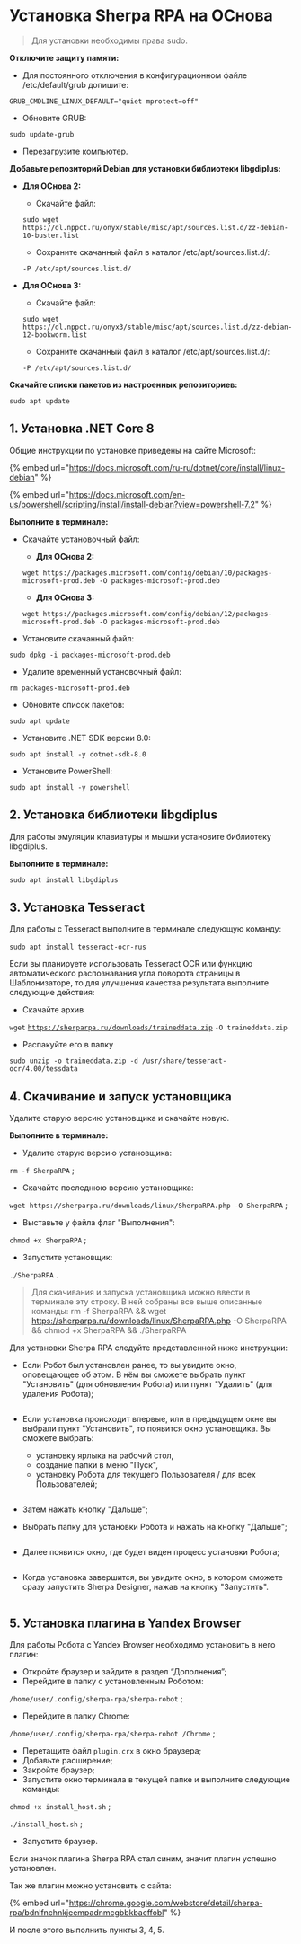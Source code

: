 # Установка Sherpa RPA на ОСнова

> Для установки необходимы права sudo.

**Отключите защиту памяти:**

* Для постоянного отключения в конфигурационном файле /etc/default/grub допишите:

`GRUB_CMDLINE_LINUX_DEFAULT="quiet mprotect=off"`&#x20;

* Обновите GRUB:

`sudo update-grub`

* Перезагрузите компьютер.

**Добавьте репозиторий Debiаn для установки библиотеки libgdiplus:**

*   **Для ОСнова 2:**

    * Скачайте файл:

    `sudo wget https://dl.nppct.ru/onyx/stable/misc/apt/sources.list.d/zz-debian-10-buster.list`

    * Сохраните скачанный файл в каталог /etc/apt/sources.list.d/:

    `-P /etc/apt/sources.list.d/`
*   **Для ОСнова 3:**

    * Скачайте файл:&#x20;

    `sudo wget https://dl.nppct.ru/onyx3/stable/misc/apt/sources.list.d/zz-debian-12-bookworm.list`

    * Сохраните скачанный файл в каталог /etc/apt/sources.list.d/:

    `-P /etc/apt/sources.list.d/`

**Скачайте списки пакетов из настроенных репозиториев:**

`sudo apt update`

## 1. Установка .NET **Core 8**

Общие инструкции по установке приведены на сайте Microsoft:

{% embed url="https://docs.microsoft.com/ru-ru/dotnet/core/install/linux-debian" %}

{% embed url="https://docs.microsoft.com/en-us/powershell/scripting/install/install-debian?view=powershell-7.2" %}

**Выполните в терминале:**

*   Скачайте установочный файл:

    * **Для ОСнова 2:**

    `wget https://packages.microsoft.com/config/debian/10/packages-microsoft-prod.deb -O packages-microsoft-prod.deb`

    * **Для ОСнова 3:**

    `wget https://packages.microsoft.com/config/debian/12/packages-microsoft-prod.deb -O packages-microsoft-prod.deb`
* Установите скачанный файл:

`sudo dpkg -i packages-microsoft-prod.deb`

* Удалите временный установочный файл:

`rm packages-microsoft-prod.deb`

* Обновите список пакетов:

`sudo apt update`

* Установите .NET SDK версии 8.0:

`sudo apt install -y dotnet-sdk-8.0`

* Установите PowerShell:

`sudo apt install -y powershell`

## 2. Установка библиотеки libgdiplu**s**

Для работы эмуляции клавиатуры и мышки установите библиотеку libgdiplus.

**Выполните в терминале:**

`sudo apt install libgdiplus`

## 3. Установка Tesseract

Для работы с Tesseract выполните в терминале следующую команду:\
\
`sudo apt install tesseract-ocr-rus`

Если вы планируете использовать Tesseract OCR или функцию автоматического распознавания угла поворота страницы в Шаблонизаторе, то для улучшения качества результата выполните следующие действия:

* Скачайте архив

`wget` [`https://sherparpa.ru/downloads/traineddata.zip`](https://sherparpa.ru/downloads/traineddata.zip) `-O traineddata.zip`

* Распакуйте его в папку

`sudo unzip -o traineddata.zip -d /usr/share/tesseract-ocr/4.00/tessdata`

## 4. Скачивание и запуск установщика

Удалите старую версию установщика и скачайте новую.

**Выполните в терминале:**

* Удалите старую версию установщика:

&#x20;`rm -f SherpaRPA` ;

* Скачайте последнюю версию установщика:

`wget https://sherparpa.ru/downloads/linux/SherpaRPA.php -O SherpaRPA` ;

* Выставьте у файла флаг "Выполнения":

&#x20;`chmod +x SherpaRPA` ;

* Запустите установщик:&#x20;

`./SherpaRPA` .

> Для скачивания и запуска установщика можно ввести в терминале эту строку. В ней собраны все выше описанные команды: rm -f SherpaRPA && wget https://sherparpa.ru/downloads/linux/SherpaRPA.php -O SherpaRPA && chmod +x SherpaRPA && ./SherpaRPA

Для установки Sherpa RPA следуйте представленной ниже инструкции:

* Если Робот был установлен ранее, то вы увидите окно, оповещающее об этом. В нём вы сможете выбрать пункт "Установить" (для обновления Робота) или пункт "Удалить" (для удаления Робота);

<figure><img src="../../.gitbook/assets/изображение (1) (1) (1) (1) (1) (1) (1) (1) (1) (1) (1) (1) (1) (1) (1).png" alt=""><figcaption></figcaption></figure>

*   Если установка происходит впервые, или в предыдущем окне вы выбрали пункт "Установить", то появится окно установщика. Вы сможете выбрать:

    * установку ярлыка на рабочий стол,&#x20;
    * создание папки в меню "Пуск",
    * установку Робота для текущего Пользователя / для всех Пользователей;

    <figure><img src="../../.gitbook/assets/изображение (2) (1) (1) (1) (1) (1) (1) (1) (1) (1) (1) (1) (1) (1).png" alt=""><figcaption></figcaption></figure>
* Затем нажать кнопку "Дальше";
* Выбрать папку для установки Робота и нажать на кнопку "Дальше";

<figure><img src="../../.gitbook/assets/изображение (4) (1) (1) (1) (1) (1) (1) (1) (1) (1) (1).png" alt=""><figcaption></figcaption></figure>

* Далее появится окно, где будет виден процесс установки Робота;

<figure><img src="../../.gitbook/assets/изображение (10) (1).png" alt=""><figcaption></figcaption></figure>

* Когда установка завершится, вы увидите окно, в котором сможете сразу запустить Sherpa Designer, нажав на кнопку "Запустить".

<figure><img src="../../.gitbook/assets/изображение (9) (1) (1).png" alt=""><figcaption></figcaption></figure>

## 5. Установка плагина в Yandex Browser

Для работы Робота с Yandex Browser необходимо установить в него плагин:

* Откройте браузер и зайдите в раздел “Дополнения”;
* Перейдите в папку с установленным Роботом:

`/home/user/.config/sherpa-rpa/sherpa-robot` ;

* Перейдите в папку Chrome:&#x20;

`/home/user/.config/sherpa-rpa/sherpa-robot /Chrome` ;

* Перетащите файл `plugin.crx` в окно браузера;
* Добавьте расширение;
* Закройте браузер;
* Запустите окно терминала в текущей папке и выполните следующие команды:

`chmod +x install_host.sh` ;

`./install_host.sh` ;

* Запустите браузер.

Если значок плагина Sherpa RPA стал синим, значит плагин успешно установлен.

Так же плагин можно установить с сайта:&#x20;

{% embed url="https://chrome.google.com/webstore/detail/sherpa-rpa/bdnlfnchnkjeempadnmcgbbkbacffobl" %}

И после этого выполнить пункты 3, 4, 5.
